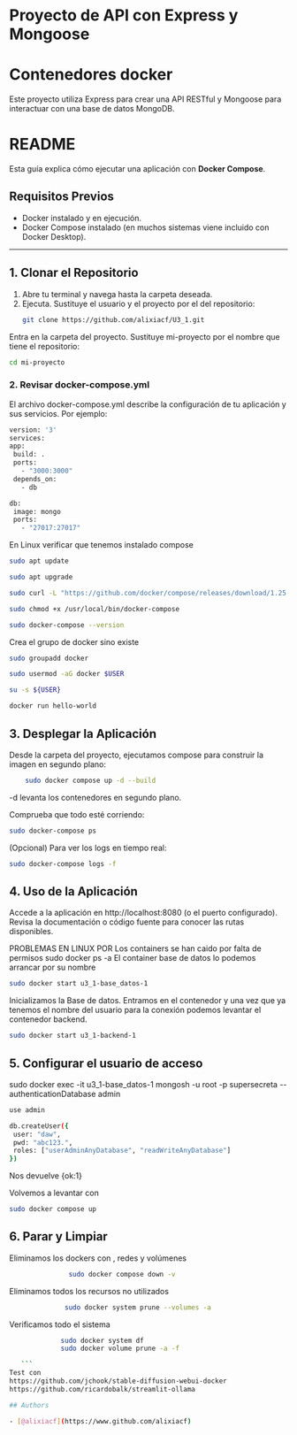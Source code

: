 
# Proyecto de API con Express y Mongoose
# Contenedores docker

Este proyecto utiliza Express para crear una API RESTful y Mongoose para interactuar con una base de datos MongoDB.
# README

Esta guía explica cómo ejecutar una aplicación con **Docker Compose**.

## Requisitos Previos
- Docker instalado y en ejecución.
- Docker Compose instalado (en muchos sistemas viene incluido con Docker Desktop).

---

## 1. Clonar el Repositorio

1. Abre tu terminal y navega hasta la carpeta deseada.
2. Ejecuta. Sustituye el usuario y el proyecto por el del repositorio:
   ```bash
   git clone https://github.com/alixiacf/U3_1.git
   ``` 
   
Entra en la carpeta del proyecto. Sustituye mi-proyecto por el nombre que tiene el repositorio:
   ```bash
cd mi-proyecto
   ``` 
### 2. Revisar docker-compose.yml
El archivo docker-compose.yml describe la configuración de tu aplicación y sus servicios. Por ejemplo:
   ```bash
version: '3'
services:
  app:
    build: .
    ports:
      - "3000:3000"
    depends_on:
      - db

  db:
    image: mongo
    ports:
      - "27017:27017"
   ```
En Linux verificar que tenemos instalado compose
   ```bash
sudo apt update
   ``` 
   ```bash
sudo apt upgrade
   ``` 
   ```bash
sudo curl -L "https://github.com/docker/compose/releases/download/1.25.3/docker-compose-$(uname -s)-$(uname -m)" -o /usr/local/bin/docker-compose
   ``` 
   ```bash
sudo chmod +x /usr/local/bin/docker-compose
   ``` 
   ```bash
sudo docker-compose --version
   ``` 

Crea el grupo de docker sino existe
   ```bash
sudo groupadd docker
   ``` 
   ```bash
sudo usermod -aG docker $USER
   ``` 
   ```bash
su -s ${USER}
   ```

   ```bash
docker run hello-world
   ``` 



## 3. Desplegar la Aplicación
Desde la carpeta del proyecto, ejecutamos compose para construir la imagen en segundo plano:

   ```bash
       sudo docker compose up -d --build
   ``` 

-d levanta los contenedores en segundo plano.

Comprueba que todo esté corriendo:
   ```bash
sudo docker-compose ps
   ``` 
(Opcional) Para ver los logs en tiempo real:
 ```bash
sudo docker-compose logs -f
   ``` 

## 4. Uso de la Aplicación
Accede a la aplicación en http://localhost:8080 (o el puerto configurado).
Revisa la documentación o código fuente para conocer las rutas disponibles.

PROBLEMAS EN LINUX POR 
Los containers se han caido por falta de permisos
sudo docker ps -a
El container base de datos lo podemos arrancar por su nombre 
  ```bash
sudo docker start u3_1-base_datos-1  
   ```
Inicializamos la Base de datos. Entramos en el contenedor y una vez que ya tenemos el nombre del usuario para la conexión podemos levantar el contenedor backend.
  ```bash
sudo docker start u3_1-backend-1
   ```
## 5. Configurar el usuario de acceso
sudo docker exec -it u3_1-base_datos-1 mongosh -u root -p supersecreta --authenticationDatabase admin
  ```bash
use admin
   ```
 ```bash
db.createUser({
  user: "daw",
  pwd: "abc123.",
  roles: ["userAdminAnyDatabase", "readWriteAnyDatabase"]
})
   ```
Nos devuelve {ok:1}

Volvemos a levantar con 
 ```bash
sudo docker compose up 
   ```

## 6. Parar y Limpiar
Eliminamos los dockers con , redes y volúmenes
 ```bash
                sudo docker compose down -v 
   ```
Eliminamos todos los recursos no utilizados 
 ```bash
               sudo docker system prune --volumes -a
   ``` 
Verificamos todo el sistema
 ```bash
              sudo docker system df
              sudo docker volume prune -a -f

    ``` 
Test con 
https://github.com/jchook/stable-diffusion-webui-docker
https://github.com/ricardobalk/streamlit-ollama

## Authors

- [@alixiacf](https://www.github.com/alixiacf)

